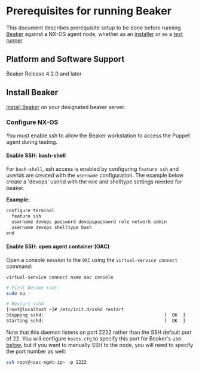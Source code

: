 # Prerequisites for running Beaker

This document describes prerequisite setup to be done before running [Beaker](https://github.com/puppetlabs/beaker/blob/master/README.md) against a NX-OS agent node, whether as an [installer](README-beaker-agent-install.md) or as a [test runner](README-develop-beaker-scripts.md)

## Platform and Software Support

Beaker Release 4.2.0 and later

## Install Beaker

[Install Beaker](https://github.com/puppetlabs/beaker/wiki/Beaker-Installation) on your designated beaker server.

### Configure NX-OS

You must enable ssh to allow the Beaker workstation to access the Puppet agent during testing.

#### Enable SSH: bash-shell

For `bash-shell`, ssh access is enabled by configuring `feature ssh` and userids are created with the `username` configuration. The example below create a 'devops' userid with the role and shelltype settings needed for beaker.

**Example:**

~~~bash
configure terminal
  feature ssh
  username devops password devopspassword role network-admin
  username devops shelltype bash
end
~~~

#### Enable SSH: open agent container (OAC)

Open a console session to the `OAC` using the `virtual-service connect` command:

`virtual-service connect name oac console`

~~~bash
# First become root:
sudo su -

# Restart sshd
[root@localhost ~]# /etc/init.d/sshd restart
Stopping sshd:                                             [  OK  ]
Starting sshd:                                             [  OK  ]
~~~

Note that this daemon listens on port 2222 rather than the SSH default port of 22. You will configure `hosts.cfg` to specify this port for Beaker's use [below](#beaker-config), but if you want to manually SSH to the node, you will need to specify the port number as well:

~~~bash
ssh root@<oac-mgmt-ip> -p 2222
~~~
